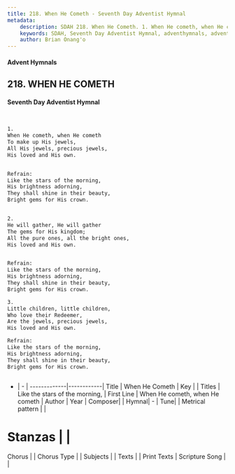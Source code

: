```yaml
---
title: 218. When He Cometh - Seventh Day Adventist Hymnal
metadata:
    description: SDAH 218. When He Cometh. 1. When He cometh, when He cometh To make up His jewels, All His jewels, precious jewels, His loved and His own. 
    keywords: SDAH, Seventh Day Adventist Hymnal, adventhymnals, advent hymnals, When He Cometh, When He cometh, when He cometh ,Like the stars of the morning,
    author: Brian Onang'o
---
```


#### Advent Hymnals
## 218. WHEN HE COMETH
#### Seventh Day Adventist Hymnal

```txt


1.
When He cometh, when He cometh
To make up His jewels,
All His jewels, precious jewels,
His loved and His own.


Refrain:
Like the stars of the morning,
His brightness adorning,
They shall shine in their beauty,
Bright gems for His crown.


2.
He will gather, He will gather
The gems for His kingdom;
All the pure ones, all the bright ones,
His loved and His own.


Refrain:
Like the stars of the morning,
His brightness adorning,
They shall shine in their beauty,
Bright gems for His crown.

3.
Little children, little children,
Who love their Redeemer,
Are the jewels, precious jewels,
His loved and His own.

Refrain:
Like the stars of the morning,
His brightness adorning,
They shall shine in their beauty,
Bright gems for His crown.



```

- |   -  |
-------------|------------|
Title | When He Cometh |
Key |  |
Titles | Like the stars of the morning, |
First Line | When He cometh, when He cometh |
Author | 
Year | 
Composer|  |
Hymnal|  - |
Tune|  |
Metrical pattern | |
# Stanzas |  |
Chorus |  |
Chorus Type |  |
Subjects |  |
Texts |  |
Print Texts | 
Scripture Song |  |
  
